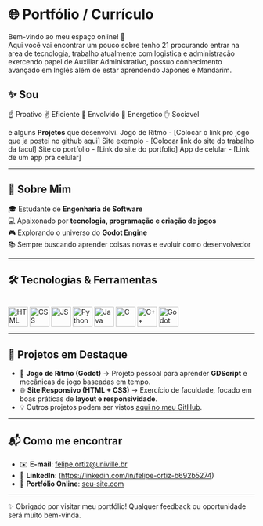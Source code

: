 # 🌐 Portfólio / Currículo

Bem-vindo ao meu espaço online! 🚀  
Aqui você vai encontrar um pouco sobre tenho 21 procurando entrar na area de tecnologia, trabalho atualmente com logistica e administração exercendo papel de Auxiliar Administrativo, possuo conhecimento avançado em Inglês além de estar aprendendo Japones e Mandarim.

## ✨ Sou
☝️ Proativo
✌️ Eficiente
🤟 Envolvido
🖖 Energetico
✋ Sociavel

e alguns **Projetos** que desenvolvi.
Jogo de Ritmo - [Colocar o link pro jogo que ja postei no github aqui]
Site exemplo - [Colocar link do site do trabalho da facul]
Site do portfolio - [Link do site do portfolio]
App de celular - [Link de um app pra celular]

---

## 👤 Sobre Mim  

🎓 Estudante de **Engenharia de Software**  
💻 Apaixonado por **tecnologia, programação e criação de jogos**  
🎮 Explorando o universo do **Godot Engine**  
📚 Sempre buscando aprender coisas novas e evoluir como desenvolvedor  

---

## 🛠️ Tecnologias & Ferramentas  

<div style="display: inline_block"><br>
  <img align="center" alt="HTML" height="40" width="40" src="https://cdn.jsdelivr.net/gh/devicons/devicon/icons/html5/html5-original.svg">
  <img align="center" alt="CSS" height="40" width="40" src="https://cdn.jsdelivr.net/gh/devicons/devicon/icons/css3/css3-original.svg">
  <img align="center" alt="JS" height="40" width="40" src="https://cdn.jsdelivr.net/gh/devicons/devicon/icons/javascript/javascript-original.svg">
  <img align="center" alt="Python" height="40" width="40" src="https://cdn.jsdelivr.net/gh/devicons/devicon/icons/python/python-original.svg">
  <img align="center" alt="Java" height="40" width="40" src="https://cdn.jsdelivr.net/gh/devicons/devicon/icons/java/java-original.svg">
  <img align="center" alt="C" height="40" width="40" src="https://cdn.jsdelivr.net/gh/devicons/devicon/icons/c/c-original.svg">
  <img align="center" alt="C++" height="40" width="40" src="https://cdn.jsdelivr.net/gh/devicons/devicon/icons/cplusplus/cplusplus-original.svg">
  <img align="center" alt="Godot" height="40" width="40" src="https://cdn.jsdelivr.net/gh/devicons/devicon/icons/godot/godot-original.svg">
</div>

---

## 📂 Projetos em Destaque  

- 🎵 **Jogo de Ritmo (Godot)** → Projeto pessoal para aprender **GDScript** e mecânicas de jogo baseadas em tempo.  
- 🌐 **Site Responsivo (HTML + CSS)** → Exercício de faculdade, focado em boas práticas de **layout e responsividade**.  
- 💡 Outros projetos podem ser vistos [aqui no meu GitHub](https://github.com/salleF).  

---

## 📬 Como me encontrar  

- ✉️ **E-mail**: felipe.ortiz@univille.br
- 💼 **LinkedIn**: (https://linkedin.com/in/felipe-ortiz-b692b5274)  
- 📁 **Portfólio Online**: [seu-site.com](https://seu-site.com)  

---

✨ Obrigado por visitar meu portfólio! Qualquer feedback ou oportunidade será muito bem-vinda.  
